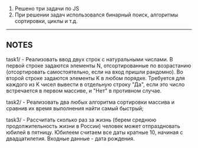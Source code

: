 1. Решено три задачи по JS
2. При решении задач использовался бинарный поиск, алгоритмы сортировки, циклы и т.д.
---
NOTES
---
task1/ - Реализовать ввод двух строк с натуральными числами. В первой строке задаются элементы N, отсортированные по возрастанию (отсортировать самостоятельно, если на вход пришли рандомно). Во второй строке задаются элементы K в любом порядке. Требуется для каждого из K чисел вывести в отдельную строку "Да", если это число встречается в первом массиве, и "Нет" в противном случае.

task2/ - Реализовать два любых алгоритма сортировки массива и сравнив их время выполнения найти самый быстрый;

task3/ - Рассчитать сколько раз за жизнь (берем среднюю продолжительность жизни в России) человек может отпраздновать юбилей в пятницу. Юбилеем считаем все даты кратные 10, начиная с двадцатилетия. Входные данные - дата рождения.
